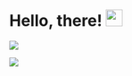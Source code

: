 
# Hello, there! <img src="https://raw.githubusercontent.com/MartinHeinz/MartinHeinz/master/wave.gif" width="30px">


![](https://media.giphy.com/media/tUFLYQXvJH2nUdDDHD/giphy.gif)

<a href="https://github.com/anuraghazra/github-readme-stats">
  <img align="center" src="https://github-readme-stats.vercel.app/api?username=shubhangi013&count_private=true&theme=radical" />
</a>
